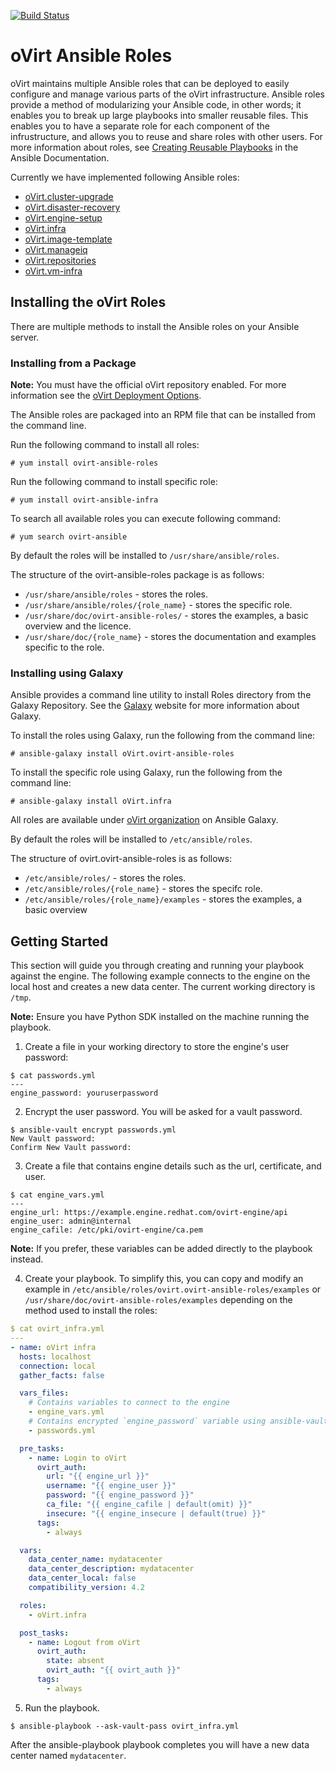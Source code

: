 [![Build Status](https://travis-ci.org/oVirt/ovirt-ansible.svg?branch=master)](https://travis-ci.org/oVirt/ovirt-ansible)

# oVirt Ansible Roles

oVirt maintains multiple Ansible roles that can be deployed to easily configure and manage various parts of the oVirt infrastructure. Ansible roles provide a method of modularizing your Ansible code, in other words; it enables you to break up large playbooks into smaller reusable files. This enables you to have a separate role for each component of the infrustructure, and allows you to reuse and share roles with other users. For more information about roles, see [Creating Reusable Playbooks] in the Ansible Documentation.

Currently we have implemented following Ansible roles:

* [oVirt.cluster-upgrade]
* [oVirt.disaster-recovery]
* [oVirt.engine-setup]
* [oVirt.infra]
* [oVirt.image-template]
* [oVirt.manageiq]
* [oVirt.repositories]
* [oVirt.vm-infra]

## Installing the oVirt Roles

There are multiple methods to install the Ansible roles on your Ansible server.

### Installing from a Package

__Note:__ You must have the official oVirt repository enabled. For more information see the [oVirt Deployment Options].

The Ansible roles are packaged into an RPM file that can be installed from the command line.

Run the following command to install all roles:
```
# yum install ovirt-ansible-roles 
```
Run the following command to install specific role:
```
# yum install ovirt-ansible-infra
```
To search all available roles you can execute following command:
```
# yum search ovirt-ansible
```
By default the roles will be installed to `/usr/share/ansible/roles`.

The structure of the ovirt-ansible-roles package is as follows:
*    `/usr/share/ansible/roles` - stores the roles.
*    `/usr/share/ansible/roles/{role_name}` - stores the specific role.
*    `/usr/share/doc/ovirt-ansible-roles/` - stores the examples, a basic overview and the licence.
*    `/usr/share/doc/{role_name}` - stores the documentation and examples specific to the role.

### Installing using Galaxy

Ansible provides a command line utility to install Roles directory from the Galaxy Repository. See the [Galaxy] website for more information about Galaxy.

To install the roles using Galaxy, run the following from the command line:
```
# ansible-galaxy install oVirt.ovirt-ansible-roles
```
To install the specific role using Galaxy, run the following from the command line:
```
# ansible-galaxy install oVirt.infra
```
All roles are available under [oVirt organization] on Ansible Galaxy.

By default the roles will be installed to `/etc/ansible/roles`.

The structure of ovirt.ovirt-ansible-roles is as follows:
* `/etc/ansible/roles/` - stores the roles.
* `/etc/ansible/roles/{role_name}` - stores the specifc role.
* `/etc/ansible/roles/{role_name}/examples` - stores the examples, a basic overview

## Getting Started

This section will guide you through creating and running your playbook against the engine.
The following example connects to the engine on the local host and creates a new data center. The current working directory is `/tmp`.

**Note:** Ensure you have Python SDK installed on the machine running the playbook.

1) Create a file in your working directory to store the engine's user password:
```
$ cat passwords.yml
---
engine_password: youruserpassword
```

2) Encrypt the user password. You will be asked for a vault password.
```
$ ansible-vault encrypt passwords.yml
New Vault password: 
Confirm New Vault password: 
```
3) Create a file that contains engine details such as the url, certificate, and user.
```
$ cat engine_vars.yml 
---
engine_url: https://example.engine.redhat.com/ovirt-engine/api
engine_user: admin@internal
engine_cafile: /etc/pki/ovirt-engine/ca.pem
```
**Note:** If you prefer, these variables can be added directly to the playbook instead.

4) Create your playbook. To simplify this, you can copy and modify an example in `/etc/ansible/roles/ovirt.ovirt-ansible-roles/examples` or `/usr/share/doc/ovirt-ansible-roles/examples` depending on the method used to install the roles:
```yaml
$ cat ovirt_infra.yml
---
- name: oVirt infra
  hosts: localhost
  connection: local
  gather_facts: false

  vars_files:
    # Contains variables to connect to the engine
    - engine_vars.yml
    # Contains encrypted `engine_password` variable using ansible-vault
    - passwords.yml

  pre_tasks:
    - name: Login to oVirt
      ovirt_auth:
        url: "{{ engine_url }}"
        username: "{{ engine_user }}"
        password: "{{ engine_password }}"
        ca_file: "{{ engine_cafile | default(omit) }}"
        insecure: "{{ engine_insecure | default(true) }}"
      tags:
        - always

  vars:
    data_center_name: mydatacenter
    data_center_description: mydatacenter
    data_center_local: false
    compatibility_version: 4.2

  roles:
    - oVirt.infra

  post_tasks:
    - name: Logout from oVirt
      ovirt_auth:
        state: absent
        ovirt_auth: "{{ ovirt_auth }}"
      tags:
        - always
```

5) Run the playbook.
```
$ ansible-playbook --ask-vault-pass ovirt_infra.yml
```
After the ansible-playbook playbook completes you will have a new data center named `mydatacenter`.

[oVirt.infra]: https://github.com/oVirt/ovirt-ansible-infra/blob/master/README.md
[oVirt.image-template]: https://github.com/oVirt/ovirt-ansible-image-template/blob/master/README.md
[oVirt.vm-infra]: https://github.com/oVirt/ovirt-ansible-vm-infra/blob/master/README.md 
[oVirt.cluster-upgrade]: https://github.com/oVirt/ovirt-ansible-cluster-upgrade/blob/master/README.md
[oVirt.manageiq]: https://github.com/oVirt/ovirt-ansible-manageiq/blob/master/README.md
[Creating Reusable Playbooks]: http://docs.ansible.com/ansible/latest/playbooks_reuse.html
[oVirt Deployment Options]: https://www.ovirt.org/download/
[Galaxy]: https://galaxy.ansible.com/
[oVirt organization]: https://galaxy.ansible.com/oVirt/
[oVirt.disaster-recovery]: https://github.com/oVirt/ovirt-ansible-disaster-recovery/blob/master/README.md
[oVirt.engine-setup]: https://github.com/oVirt/ovirt-ansible-engine-setup/blob/master/README.md
[oVirt.repositories]: https://github.com/oVirt/ovirt-ansible-repositories/blob/master/README.md
